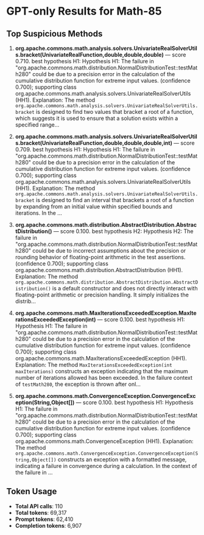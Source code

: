 # GPT-only Results for Math-85

## Top Suspicious Methods

1. **org.apache.commons.math.analysis.solvers.UnivariateRealSolverUtils.bracket(UnivariateRealFunction,double,double,double)** — score 0.710. best hypothesis H1: Hypothesis H1: The failure in "org.apache.commons.math.distribution.NormalDistributionTest::testMath280" could be due to a precision error in the calculation of the cumulative distribution function for extreme input values. (confidence 0.700); supporting class org.apache.commons.math.analysis.solvers.UnivariateRealSolverUtils (HH1).
    Explanation: The method `org.apache.commons.math.analysis.solvers.UnivariateRealSolverUtils.bracket` is designed to find two values that bracket a root of a function, which suggests it is used to ensure that a solution exists within a specified range...

2. **org.apache.commons.math.analysis.solvers.UnivariateRealSolverUtils.bracket(UnivariateRealFunction,double,double,double,int)** — score 0.709. best hypothesis H1: Hypothesis H1: The failure in "org.apache.commons.math.distribution.NormalDistributionTest::testMath280" could be due to a precision error in the calculation of the cumulative distribution function for extreme input values. (confidence 0.700); supporting class org.apache.commons.math.analysis.solvers.UnivariateRealSolverUtils (HH1).
    Explanation: The method `org.apache.commons.math.analysis.solvers.UnivariateRealSolverUtils.bracket` is designed to find an interval that brackets a root of a function by expanding from an initial value within specified bounds and iterations. In the ...

3. **org.apache.commons.math.distribution.AbstractDistribution.AbstractDistribution()** — score 0.100. best hypothesis H2: Hypothesis H2: The failure in "org.apache.commons.math.distribution.NormalDistributionTest::testMath280" could be due to incorrect assumptions about the precision or rounding behavior of floating-point arithmetic in the test assertions. (confidence 0.700); supporting class org.apache.commons.math.distribution.AbstractDistribution (HH1).
    Explanation: The method `org.apache.commons.math.distribution.AbstractDistribution.AbstractDistribution()` is a default constructor and does not directly interact with floating-point arithmetic or precision handling. It simply initializes the distrib...

4. **org.apache.commons.math.MaxIterationsExceededException.MaxIterationsExceededException(int)** — score 0.100. best hypothesis H1: Hypothesis H1: The failure in "org.apache.commons.math.distribution.NormalDistributionTest::testMath280" could be due to a precision error in the calculation of the cumulative distribution function for extreme input values. (confidence 0.700); supporting class org.apache.commons.math.MaxIterationsExceededException (HH1).
    Explanation: The method `MaxIterationsExceededException(int maxIterations)` constructs an exception indicating that the maximum number of iterations allowed has been exceeded. In the failure context of `testMath280`, the exception is thrown after onl...

5. **org.apache.commons.math.ConvergenceException.ConvergenceException(String,Object[])** — score 0.100. best hypothesis H1: Hypothesis H1: The failure in "org.apache.commons.math.distribution.NormalDistributionTest::testMath280" could be due to a precision error in the calculation of the cumulative distribution function for extreme input values. (confidence 0.700); supporting class org.apache.commons.math.ConvergenceException (HH1).
    Explanation: The method `org.apache.commons.math.ConvergenceException.ConvergenceException(String,Object[])` constructs an exception with a formatted message, indicating a failure in convergence during a calculation. In the context of the failure in ...


## Token Usage

- **Total API calls**: 110
- **Total tokens**: 69,317
- **Prompt tokens**: 62,410
- **Completion tokens**: 6,907
